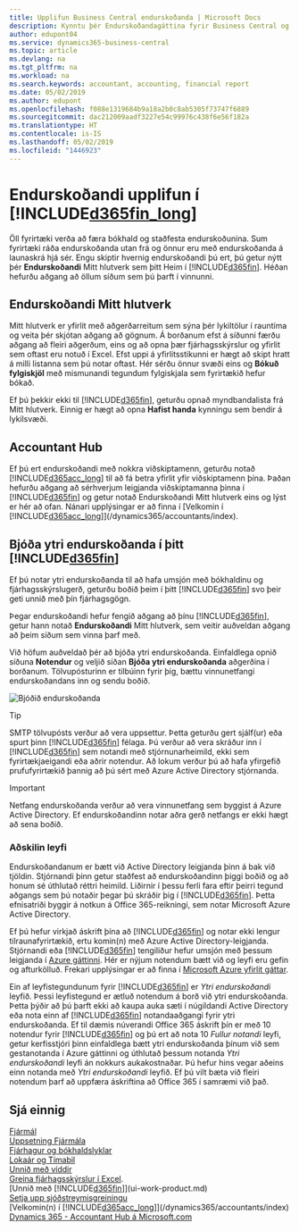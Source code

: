 ```yaml
---
title: Upplifun Business Central endurskoðanda | Microsoft Docs
description: Kynntu þér Endurskoðandagáttina fyrir Business Central og Mitt hlutverk endurskoðandi sem styður við innri og ytri endurskoðandann í fyrirtæki viðskiptamanns.
author: edupont04
ms.service: dynamics365-business-central
ms.topic: article
ms.devlang: na
ms.tgt_pltfrm: na
ms.workload: na
ms.search.keywords: accountant, accounting, financial report
ms.date: 05/02/2019
ms.author: edupont
ms.openlocfilehash: f088e1319684b9a18a2b0c8ab5305f73747f6889
ms.sourcegitcommit: dac212009aadf3227e54c99976c438f6e56f182a
ms.translationtype: HT
ms.contentlocale: is-IS
ms.lasthandoff: 05/02/2019
ms.locfileid: "1446923"
---
```

# <a name="accountant-experiences-in-included365finlongincludesd365finlongmdmd"></a>Endurskoðandi upplifun í [!INCLUDE[d365fin_long](includes/d365fin_long_md.md)]
Öll fyrirtæki verða að færa bókhald og staðfesta endurskoðunina. Sum fyrirtæki ráða endurskoðanda utan frá og önnur eru með endurskoðanda á launaskrá hjá sér. Engu skiptir hvernig endurskoðandi þú ert, þú getur nýtt þér **Endurskoðandi** Mitt hlutverk sem þitt Heim í [!INCLUDE[d365fin](includes/d365fin_md.md)]. Héðan hefurðu aðgang að öllum síðum sem þú þarft í vinnunni.  

## <a name="accountant-role-center"></a>Endurskoðandi Mitt hlutverk
Mitt hlutverk er yfirlit með aðgerðarreitum sem sýna þér lykiltölur í rauntíma og veita þér skjótan aðgang að gögnum. Á borðanum efst á síðunni færðu aðgang að fleiri aðgerðum, eins og að opna þær fjárhagsskýrslur og yfirlit sem oftast eru notuð í Excel. Efst uppi á yfirlitsstikunni er hægt að skipt hratt á milli listanna sem þú notar oftast. Hér sérðu önnur svæði eins og **Bókuð fylgiskjöl** með mismunandi tegundum fylgiskjala sem fyrirtækið hefur bókað.  

Ef þú þekkir ekki til [!INCLUDE[d365fin](includes/d365fin_md.md)], geturðu opnað myndbandalista frá Mitt hlutverk. Einnig er hægt að opna **Hafist handa** kynningu sem bendir á lykilsvæði.  

## <a name="accountant-hub"></a>Accountant Hub
Ef þú ert endurskoðandi með nokkra viðskiptamenn, geturðu notað [!INCLUDE[d365acc_long](includes/d365acc_long_md.md)] til að fá betra yfirlit yfir viðskiptamenn þína. Þaðan hefurðu aðgang að sérhverjum leigjanda viðskiptamanna þinna í [!INCLUDE[d365fin](includes/d365fin_md.md)] og getur notað Endurskoðandi Mitt hlutverk eins og lýst er hér að ofan. Nánari upplýsingar er að finna í [Velkomin í [!INCLUDE[d365acc_long](includes/d365acc_long_md.md)]](/dynamics365/accountants/index).

## <a name="inviting-your-external-accountant-to-your-included365finincludesd365finmdmd"></a>Bjóða ytri endurskoðanda í þitt [!INCLUDE[d365fin](includes/d365fin_md.md)]
Ef þú notar ytri endurskoðanda til að hafa umsjón með bókhaldinu og fjárhagsskýrslugerð, geturðu boðið þeim í þitt [!INCLUDE[d365fin](includes/d365fin_md.md)] svo þeir geti unnið með þín fjárhagsgögn.

Þegar endurskoðandi hefur fengið aðgang að þínu [!INCLUDE[d365fin](includes/d365fin_md.md)], getur hann notað **Endurskoðandi** Mitt hlutverk, sem veitir auðveldan aðgang að þeim síðum sem vinna þarf með.  

Við höfum auðveldað þér að bjóða ytri endurskoðanda. Einfaldlega opnið síðuna **Notendur** og veljið síðan **Bjóða ytri endurskoðanda** aðgerðina í borðanum. Tölvupósturinn er tilbúinn fyrir þig, bættu vinnunetfangi endurskoðandans inn og sendu boðið.  

![Bjóðið endurskoðanda](./media/finance-invite-accountant/invite-accountant.png)

> [!TIP]  
>  SMTP tölvupósts verður að vera uppsettur. Þetta geturðu gert sjálf(ur) eða spurt þinn [!INCLUDE[d365fin](includes/d365fin_md.md)] félaga. Þú verður að vera skráður inn í [!INCLUDE[d365fin](includes/d365fin_md.md)] sem notandi með stjórnunarheimild, ekki sem fyrirtækjaeigandi eða aðrir notendur. Að lokum verður þú að hafa yfirgefið prufufyrirtækið þannig að þú sért með Azure Active Directory stjórnanda.  

> [!IMPORTANT]  
> Netfang endurskoðanda verður að vera vinnunetfang sem byggist á Azure Active Directory. Ef endurskoðandinn notar aðra gerð netfangs er ekki hægt að sena boðið.  

### <a name="separate-license"></a>Aðskilin leyfi
Endurskoðandanum er bætt við Active Directory leigjanda þinn á bak við tjöldin. Stjórnandi þinn getur staðfest að endurskoðandinn þiggi boðið og að honum sé úthlutað réttri heimild. Liðirnir í þessu ferli fara eftir þeirri tegund aðgangs sem þú notaðir þegar þú skráðir þig í [!INCLUDE[d365fin](includes/d365fin_md.md)]. Þetta efnisatriði byggir á notkun á Office 365-reikningi, sem notar Microsoft Azure Active Directory.  

Ef þú hefur virkjað áskrift þína að [!INCLUDE[d365fin](includes/d365fin_md.md)] og notar ekki lengur tilraunafyrirtækið, ertu komin(n) með Azure Active Directory-leigjanda. Stjórnandi eða [!INCLUDE[d365fin](includes/d365fin_md.md)] tengiliður hefur umsjón með þessum leigjanda í [Azure gáttinni](https://portal.azure.com). Hér er nýjum notendum bætt við og leyfi eru gefin og afturkölluð. Frekari upplýsingar er að finna í [Microsoft Azure yfirlit gáttar](https://docs.microsoft.com/en-us/azure/azure-portal-overview).  

Ein af leyfistegundunum fyrir [!INCLUDE[d365fin](includes/d365fin_md.md)] er *Ytri endurskoðandi* leyfið. Þessi leyfistegund er ætluð notendum á borð við ytri endurskoðanda. Þetta þýðir að þú þarft ekki að kaupa auka sæti í núgildandi Active Directory eða nota einn af [!INCLUDE[d365fin](includes/d365fin_md.md)] notandaaðgangi fyrir ytri endurskoðanda. Ef til dæmis núverandi Office 365 áskrift þín er með 10 notendur fyrir [!INCLUDE[d365fin](includes/d365fin_md.md)] og þú ert að nota 10 *Fullur notandi* leyfi, getur kerfisstjóri þinn einfaldlega bætt ytri endurskoðanda þínum við sem gestanotanda í Azure gáttinni og úthlutað þessum notanda *Ytri endurskoðandi* leyfi án nokkurs aukakostnaðar. Þú hefur hins vegar aðeins einn notanda með *Ytri endurskoðandi* leyfið. Ef þú vilt bæta við fleiri notendum þarf að uppfæra áskriftina að Office 365 í samræmi við það.

## <a name="see-also"></a>Sjá einnig
[Fjármál](finance.md)  
[Uppsetning Fjármála](finance-setup-finance.md)  
[Fjárhagur og bókhaldslyklar](finance-general-ledger.md)  
[Lokaár og Tímabil](year-close-years-periods.md)  
[Unnið með víddir](finance-dimensions.md)  
[Greina fjárhagsskýrslur í Excel](finance-analyze-excel.md).  
[Unnið með [!INCLUDE[d365fin](includes/d365fin_md.md)]](ui-work-product.md)  
[Setja upp sjóðstreymisgreiningu](finance-setup-cash-flow-analyses.md)  
[Velkomin(n) í [!INCLUDE[d365acc_long](includes/d365acc_long_md.md)]](/dynamics365/accountants/index)  
[Dynamics 365 - Accountant Hub á Microsoft.com](https://www.microsoft.com/en-us/dynamics365/financial-insights-for-accountants)  
